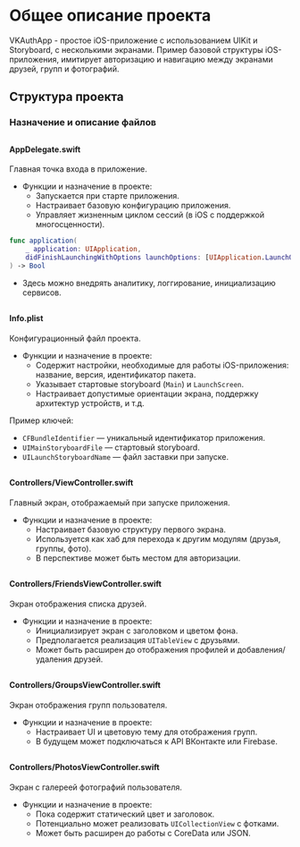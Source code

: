 
# Общее описание проекта

VKAuthApp - простое iOS-приложение с использованием UIKit и Storyboard, с несколькими экранами.
Пример базовой структуры iOS-приложения, имитирует авторизацию и навигацию между экранами друзей, групп и фотографий. 

## Структура проекта
### Назначение и описание файлов
##
#### AppDelegate.swift

Главная точка входа в приложение.

- Функции и назначение в проекте:
  - Запускается при старте приложения.
  - Настраивает базовую конфигурацию приложения.
  - Управляет жизненным циклом сессий (в iOS с поддержкой многосценности).

```swift
func application(
    _ application: UIApplication,
    didFinishLaunchingWithOptions launchOptions: [UIApplication.LaunchOptionsKey: Any]?
) -> Bool
```

- Здесь можно внедрять аналитику, логгирование, инициализацию сервисов.

##
#### Info.plist

Конфигурационный файл проекта.

- Функции и назначение в проекте:
  - Содержит настройки, необходимые для работы iOS-приложения: название, версия, идентификатор пакета.
  - Указывает стартовые storyboard (`Main`) и `LaunchScreen`.
  - Настраивает допустимые ориентации экрана, поддержку архитектур устройств, и т.д.

Пример ключей:
- `CFBundleIdentifier` — уникальный идентификатор приложения.
- `UIMainStoryboardFile` — стартовый storyboard.
- `UILaunchStoryboardName` — файл заставки при запуске.


##
#### Controllers/ViewController.swift

Главный экран, отображаемый при запуске приложения.

- Функции и назначение в проекте:
  - Настраивает базовую структуру первого экрана.
  - Используется как хаб для перехода к другим модулям (друзья, группы, фото).
  - В перспективе может быть местом для авторизации.


##
#### Controllers/FriendsViewController.swift

Экран отображения списка друзей.

- Функции и назначение в проекте:
  - Инициализирует экран с заголовком и цветом фона.
  - Предполагается реализация `UITableView` с друзьями.
  - Может быть расширен до отображения профилей и добавления/удаления друзей.


##
#### Controllers/GroupsViewController.swift

Экран отображения групп пользователя.

- Функции и назначение в проекте:
  - Настраивает UI и цветовую тему для отображения групп.
  - В будущем может подключаться к API ВКонтакте или Firebase.


##
#### Controllers/PhotosViewController.swift

Экран с галереей фотографий пользователя.

- Функции и назначение в проекте:
  - Пока содержит статический цвет и заголовок.
  - Потенциально может реализовать `UICollectionView` с фотками.
  - Может быть расширен до работы с CoreData или JSON.


<br><br><br><br>